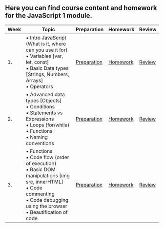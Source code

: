 ## Here you can find course content and homework for the JavaScript 1 module.

| Week | Topic | Preparation | Homework | Review |
| ---- | --------------------------------------------------------------------------------------------------------------------------------------------------------------------------------------------- | -------------------------------------------------------------------------------------------------------------------- | --------------------------------------- |------------------------------------------------------------------------ |
|1.|• Intro JavaScript (What is it, where can you use it for)<br>• Variables [var, let, const]<br>• Basic Data types [Strings, Numbers, Arrays]<br>• Operators|[Preparation](/JavaScript1/Week1/preparation.md)|[Homework](/JavaScript1/Week1/homework.md)|[Review](/JavaScript1/Week1/review.md)|
|2.|• Advanced data types [Objects] <br>• Conditions <br>• Statements vs Expressions<br> • Loops (for/while)<br>• Functions <br>• Naming conventions|[Preparation](/JavaScript1/Week2/readme.md)|[Homework](/JavaScript1/Week2/homework.md)|[Review](/JavaScript1/Week2/review.md)|
|3.|• Functions <br>• Code flow (order of execution) <br>• Basic DOM manipulations [img src, innerHTML] <br>• Code commenting <br>• Code debugging using the browser <br>• Beautification of code | [Preparation](/JavaScript1/Week3/readme.md)|[Homework](/JavaScript1/Week3/homework.md)|[Review](/JavaScript1/Week3/review.md)